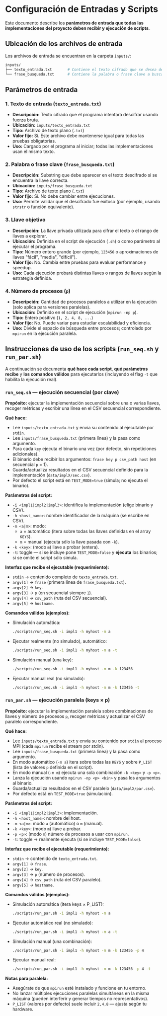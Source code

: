 # Configuración de Entradas y Scripts

Este documento describe los **parámetros de entrada que todas las implementaciones del proyecto deben recibir y ejecución de scripts**.

## Ubicación de los archivos de entrada

Los archivos de entrada se encuentran en la carpeta `inputs/`:

```bash
inputs/
├── texto_entrada.txt       # Contiene el texto cifrado que se desea descifrar
└── frase_busqueda.txt      # Contiene la palabra o frase clave a buscar en el texto descifrado
```

## Parámetros de entrada

### 1. Texto de entrada (`texto_entrada.txt`)

- **Descripción:** Texto cifrado que el programa intentará descifrar usando fuerza bruta.
- **Ubicación:** `inputs/texto_entrada.txt`
- **Tipo:** Archivo de texto plano (`.txt`)
- **Valor fijo:** Sí. Este archivo debe mantenerse igual para todas las pruebas obligatorias.
- **Uso:** Cargado por el programa al iniciar; todas las implementaciones usan el mismo texto.

### 2. Palabra o frase clave (`frase_busqueda.txt`)

- **Descripción:** Substring que debe aparecer en el texto descifrado si se encuentra la llave correcta.
- **Ubicación:** `inputs/frase_busqueda.txt`
- **Tipo:** Archivo de texto plano (`.txt`)
- **Valor fijo:** Sí. No debe cambiar entre ejecuciones.
- **Uso:** Permite validar que el descifrado fue exitoso (por ejemplo, usando `strstr` o función equivalente).

### 3. Llave objetivo

- **Descripción:** La llave privada utilizada para cifrar el texto o el rango de llaves a explorar.
- **Ubicación:** Definida en el script de ejecución (`.sh`) o como parámetro al ejecutar el programa.
- **Tipo:** Número entero grande (por ejemplo, `123456` o aproximaciones de llaves "fácil", "media", "difícil").
- **Valor fijo:** No. Cambia entre pruebas para evaluar performance y speedup.
- **Uso:** Cada ejecución probará distintas llaves o rangos de llaves según la estrategia definida.

### 4. Número de procesos (`p`)

- **Descripción:** Cantidad de procesos paralelos a utilizar en la ejecución (solo aplica para versiones paralelas).
- **Ubicación:** Definido en el script de ejecución (`mpirun -np p`).
- **Tipo:** Entero positivo (`1, 2, 4, 8, ...`)
- **Valor fijo:** No. Puede variar para estudiar escalabilidad y eficiencia.
- **Uso:** Divide el espacio de búsqueda entre procesos; controlado por `mpirun` en la ejecución paralela.

## Instrucciones de uso de los scripts (`run_seq.sh` y `run_par.sh`)

A continuación se documenta **qué hace cada script**, **qué parámetros recibe** y **los comandos válidos** para ejecutarlos (incluyendo el flag `-t` que habilita la ejecución real).

### `run_seq.sh` — ejecución **secuencial** (por clave)

**Propósito:** ejecutar la implementación secuencial sobre una o varias llaves, recoger métricas y escribir una línea en el CSV secuencial correspondiente.

**Qué hace:**

- Lee `inputs/texto_entrada.txt` y envía su contenido al ejecutable por `stdin`.
- Lee `inputs/frase_busqueda.txt` (primera línea) y la pasa como argumento.
- Para cada `key` ejecuta el binario una vez (por defecto, sin repeticiones adicionales).
- El binario debe recibir los argumentos: `frase key p csv_path host` (en secuencial `p` = 1).
- Guarda/actualiza resultados en el CSV secuencial definido para la implementación (`data/implX/sec.csv`).
- Por defecto el script está en `TEST_MODE=true` (simula; no ejecuta el binario).

**Parámetros del script:**

- `-i <impl1|impl2|impl3>`: identifica la implementación (elige binario y CSV).
- `-h <host_name>`: nombre identificador de la máquina (se escribe en CSV).
- `-m <a|m>`: modo:
  - `a` = automático (itera sobre todas las llaves definidas en el array `KEYS`).
  - `m` = manual (ejecuta sólo la llave pasada con `-k`).
- `-k <key>`: (modo `m`) llave a probar (entera).
- `-t`: toggle — si se incluye pone `TEST_MODE=false` y **ejecuta** los binarios; si se omite el script sólo simula.

**Interfaz que recibe el ejecutable (requerimiento):**

- `stdin` → contenido completo de `texto_entrada.txt`.
- `argv[1]` → `frase` (primera línea de `frase_busqueda.txt`).
- `argv[2]` → `key`.
- `argv[3]` → `p` (en secuencial siempre `1`).
- `argv[4]` → `csv_path` (ruta del CSV secuencial).
- `argv[5]` → `hostname`.

**Comandos válidos (ejemplos):**

- Simulación automática:

  ```bash
  ./scripts/run_seq.sh -i impl1 -h myhost -m a
  ```

- Ejecutar realmente (no simulado), automático:

  ```bash
  ./scripts/run_seq.sh -i impl1 -h myhost -m a -t
  ```

- Simulación manual (una key):

  ```bash
  ./scripts/run_seq.sh -i impl1 -h myhost -m m -k 123456
  ```

- Ejecutar manual real (no simulado):

  ```bash
  ./scripts/run_seq.sh -i impl1 -h myhost -m m -k 123456 -t
  ```

### `run_par.sh` — ejecución **paralela** (keys × p)

**Propósito:** ejecutar la implementación paralela sobre combinaciones de llaves y número de procesos `p`, recoger métricas y actualizar el CSV paralelo correspondiente.

**Qué hace:**

- Lee `inputs/texto_entrada.txt` y envía su contenido por `stdin` al proceso MPI (cada `mpirun` recibe el stream por stdin).
- Lee `inputs/frase_busqueda.txt` (primera línea) y la pasa como argumento.
- En modo automático (`-m a`) itera sobre todas las `KEYS` y sobre `P_LIST` (lista de valores `p` definida en el script).
- En modo manual (`-m m`) ejecuta una sola combinación `-k <key>` y `-p <p>`.
- Lanza la ejecución usando `mpirun -np <p> <bin>` y pasa los argumentos al binario.
- Guarda/actualiza resultados en el CSV paralelo (`data/implX/par.csv`).
- Por defecto está en `TEST_MODE=true` (simulación).

**Parámetros del script:**

- `-i <impl1|impl2|impl3>`: implementación.
- `-h <host_name>`: nombre del host.
- `-m <a|m>`: modo `a` (automático) o `m` (manual).
- `-k <key>`: (modo `m`) llave a probar.
- `-p <p>`: (modo `m`) número de procesos a usar con `mpirun`.
- `-t`: toggle → realmente ejecuta (si se incluye `TEST_MODE=false`).

**Interfaz que recibe el ejecutable (requerimiento):**

- `stdin` → contenido de `texto_entrada.txt`.
- `argv[1]` → `frase`.
- `argv[2]` → `key`.
- `argv[3]` → `p` (número de procesos).
- `argv[4]` → `csv_path` (ruta del CSV paralelo).
- `argv[5]` → `hostname`.

**Comandos válidos (ejemplos):**

- Simulación automática (itera keys × P_LIST):

  ```bash
  ./scripts/run_par.sh -i impl1 -h myhost -m a
  ```

- Ejecutar automático real (no simulado):

  ```bash
  ./scripts/run_par.sh -i impl1 -h myhost -m a -t
  ```

- Simulación manual (una combinación):

  ```bash
  ./scripts/run_par.sh -i impl1 -h myhost -m m -k 123456 -p 4
  ```

- Ejecutar manual real:

  ```bash
  ./scripts/run_par.sh -i impl1 -h myhost -m m -k 123456 -p 4 -t
  ```

**Notas para paralela:**

- Asegúrate de que `mpirun` esté instalado y funcione en tu entorno.
- No lanzar múltiples ejecuciones paralelas simultáneas en la misma máquina (pueden interferir y generar tiempos no representativos).
- `P_LIST` (valores por defecto) suele incluir `2,4,8` — ajusta según tu hardware.

